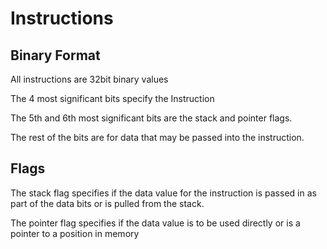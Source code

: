 # Instructions

## Binary Format

All instructions are 32bit binary values

The 4 most significant bits specify the Instruction

The 5th and 6th most significant bits are the stack and pointer flags.

The rest of the bits are for data that may be passed into the instruction.

## Flags

The stack flag specifies if the data value for the instruction is passed in as part of the data bits or is pulled from the stack.

The pointer flag specifies if the data value is to be used directly or is a pointer to a position in memory


